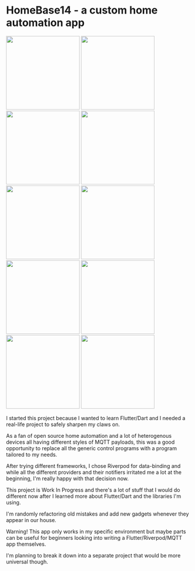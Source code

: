 # HomeBase14 - a custom home automation app

<img src="https://user-images.githubusercontent.com/834347/227184994-b9cc11cd-dde4-471f-87be-5e618b99f56f.png" width="200"> <img src="https://user-images.githubusercontent.com/834347/227185178-241ff91e-0e82-4d5e-9606-4a258a9ce37b.png" width="200"> <img src="https://user-images.githubusercontent.com/834347/227185218-62182ae0-8ea2-48d9-84d1-0c52feaf48de.png" width="200"> <img src="https://user-images.githubusercontent.com/834347/227185258-ff0ee285-578b-4f27-a946-1f2e8e636dec.png" width="200"> <img src="https://user-images.githubusercontent.com/834347/227194817-83ae7793-c461-4b4d-b5fe-d30a560e97e7.png" width="200"> <img src="https://user-images.githubusercontent.com/834347/227194088-635a53b8-371f-4355-add2-37ce9bd00942.png" width="200"> <img src="https://user-images.githubusercontent.com/834347/227185327-1cc5e744-d00c-4844-a10b-c57499df2696.png" width="200"> <img src="https://user-images.githubusercontent.com/834347/227185375-2b1adb54-4ee4-4cd8-849f-f38046c57d9a.png" width="200"> <img src="https://user-images.githubusercontent.com/834347/227192208-d6bbfb80-b748-4737-a9e8-7852fe206624.png" width="200"> <img src="https://user-images.githubusercontent.com/834347/227190525-30950917-1752-47de-af91-ee60fa01b825.png" width="200">

I started this project because I wanted to learn Flutter/Dart and I needed a real-life project to safely sharpen my claws on.

As a fan of open source home automation and a lot of heterogenous devices all having different styles of MQTT payloads, this was a good opportunity to replace all the generic control programs with a program tailored to my needs.

After trying different frameworks, I chose Riverpod for data-binding and while all the different providers and their notifiers irritated me a lot at the beginning, I'm really happy with that decision now.

This project is Work In Progress and there's a lot of stuff that I would do different now after I learned more about Flutter/Dart and the libraries I'm using.

I'm randomly refactoring old mistakes and add new gadgets whenever they appear in our house.

Warning! This app only works in my specific environment but maybe parts can be useful for beginners looking into writing a Flutter/Riverpod/MQTT app themselves.

I'm planning to break it down into a separate project that would be more universal though.
